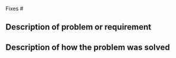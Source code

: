 <!--
Pull request template
To Use this Template:
* Fill out what you can
* Delete what you do not fill out
-->

Fixes #

## Description of problem or requirement

## Description of how the problem was solved

